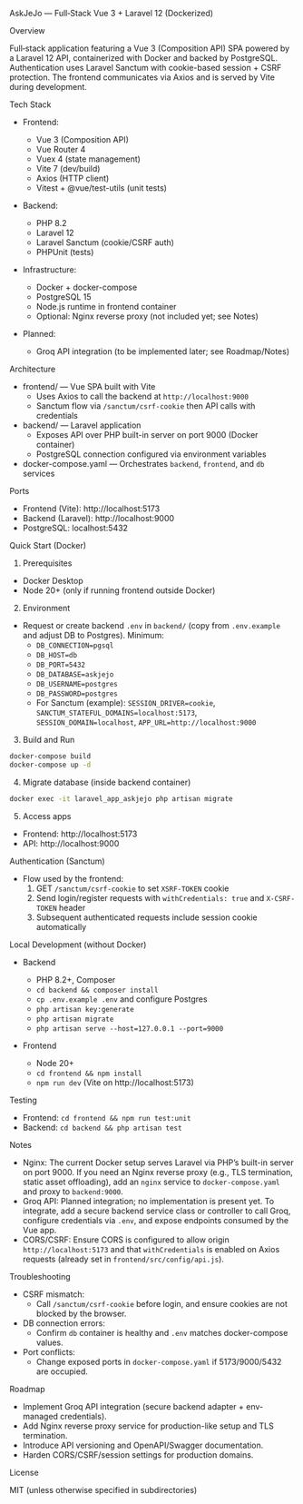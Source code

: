 AskJeJo — Full‑Stack Vue 3 + Laravel 12 (Dockerized)

Overview

Full‑stack application featuring a Vue 3 (Composition API) SPA powered by a Laravel 12 API, containerized with Docker and backed by PostgreSQL. Authentication uses Laravel Sanctum with cookie-based session + CSRF protection. The frontend communicates via Axios and is served by Vite during development.

Tech Stack

- Frontend:
  - Vue 3 (Composition API)
  - Vue Router 4
  - Vuex 4 (state management)
  - Vite 7 (dev/build)
  - Axios (HTTP client)
  - Vitest + @vue/test-utils (unit tests)

- Backend:
  - PHP 8.2
  - Laravel 12
  - Laravel Sanctum (cookie/CSRF auth)
  - PHPUnit (tests)

- Infrastructure:
  - Docker + docker-compose
  - PostgreSQL 15
  - Node.js runtime in frontend container
  - Optional: Nginx reverse proxy (not included yet; see Notes)

- Planned:
  - Groq API integration (to be implemented later; see Roadmap/Notes)

Architecture

- frontend/ — Vue SPA built with Vite
  - Uses Axios to call the backend at `http://localhost:9000`
  - Sanctum flow via `/sanctum/csrf-cookie` then API calls with credentials
- backend/ — Laravel application
  - Exposes API over PHP built-in server on port 9000 (Docker container)
  - PostgreSQL connection configured via environment variables
- docker-compose.yaml — Orchestrates `backend`, `frontend`, and `db` services

Ports

- Frontend (Vite): http://localhost:5173
- Backend (Laravel): http://localhost:9000
- PostgreSQL: localhost:5432

Quick Start (Docker)

1) Prerequisites

- Docker Desktop
- Node 20+ (only if running frontend outside Docker)

2) Environment

- Request or create backend `.env` in `backend/` (copy from `.env.example` and adjust DB to Postgres). Minimum:
  - `DB_CONNECTION=pgsql`
  - `DB_HOST=db`
  - `DB_PORT=5432`
  - `DB_DATABASE=askjejo`
  - `DB_USERNAME=postgres`
  - `DB_PASSWORD=postgres`
  - For Sanctum (example): `SESSION_DRIVER=cookie`, `SANCTUM_STATEFUL_DOMAINS=localhost:5173`, `SESSION_DOMAIN=localhost`, `APP_URL=http://localhost:9000`

3) Build and Run

```sh
docker-compose build
docker-compose up -d
```

4) Migrate database (inside backend container)

```sh
docker exec -it laravel_app_askjejo php artisan migrate
```

5) Access apps

- Frontend: http://localhost:5173
- API: http://localhost:9000

Authentication (Sanctum)

- Flow used by the frontend:
  1. GET `/sanctum/csrf-cookie` to set `XSRF-TOKEN` cookie
  2. Send login/register requests with `withCredentials: true` and `X-CSRF-TOKEN` header
  3. Subsequent authenticated requests include session cookie automatically

Local Development (without Docker)

- Backend
  - PHP 8.2+, Composer
  - `cd backend && composer install`
  - `cp .env.example .env` and configure Postgres
  - `php artisan key:generate`
  - `php artisan migrate`
  - `php artisan serve --host=127.0.0.1 --port=9000`

- Frontend
  - Node 20+
  - `cd frontend && npm install`
  - `npm run dev` (Vite on http://localhost:5173)

Testing

- Frontend: `cd frontend && npm run test:unit`
- Backend: `cd backend && php artisan test`

Notes

- Nginx: The current Docker setup serves Laravel via PHP’s built-in server on port 9000. If you need an Nginx reverse proxy (e.g., TLS termination, static asset offloading), add an `nginx` service to `docker-compose.yaml` and proxy to `backend:9000`.
- Groq API: Planned integration; no implementation is present yet. To integrate, add a secure backend service class or controller to call Groq, configure credentials via `.env`, and expose endpoints consumed by the Vue app.
- CORS/CSRF: Ensure CORS is configured to allow origin `http://localhost:5173` and that `withCredentials` is enabled on Axios requests (already set in `frontend/src/config/api.js`).

Troubleshooting

- CSRF mismatch:
  - Call `/sanctum/csrf-cookie` before login, and ensure cookies are not blocked by the browser.
- DB connection errors:
  - Confirm `db` container is healthy and `.env` matches docker-compose values.
- Port conflicts:
  - Change exposed ports in `docker-compose.yaml` if 5173/9000/5432 are occupied.

Roadmap

- Implement Groq API integration (secure backend adapter + env-managed credentials).
- Add Nginx reverse proxy service for production-like setup and TLS termination.
- Introduce API versioning and OpenAPI/Swagger documentation.
- Harden CORS/CSRF/session settings for production domains.

License

MIT (unless otherwise specified in subdirectories)